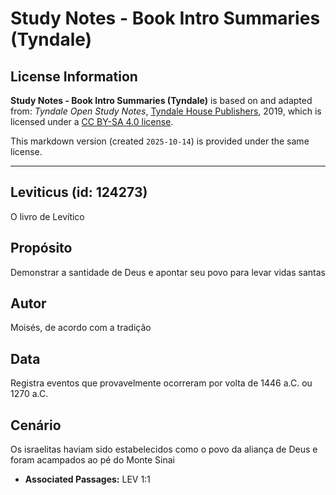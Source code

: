 # Study Notes - Book Intro Summaries (Tyndale)

## License Information

**Study Notes - Book Intro Summaries (Tyndale)** is based on and adapted from: _Tyndale Open Study Notes_, [Tyndale House Publishers](https://tyndaleopenresources.com/), 2019, which is licensed under a [CC BY-SA 4.0 license](https://creativecommons.org/licenses/by-sa/4.0/legalcode.en).

This markdown version (created `2025-10-14`) is provided under the same license.



--------------------------------

## Leviticus (id: 124273)

O livro de Levítico

Propósito
---------

Demonstrar a santidade de Deus e apontar seu povo para levar vidas santas

Autor
-----

Moisés, de acordo com a tradição

Data
----

Registra eventos que provavelmente ocorreram por volta de 1446 a.C. ou 1270 a.C.

Cenário
-------

Os israelitas haviam sido estabelecidos como o povo da aliança de Deus e foram acampados ao pé do Monte Sinai

* **Associated Passages:** LEV 1:1

